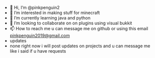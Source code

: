 - 👋 Hi, I’m @pinkpenguin2
- 👀 I’m interested in making stuff for minecraft
- 🌱 I’m currently learning java and python
- 💞️ I’m looking to collaborate on on plugins using visual bukkit 
- 📫 How to reach me u can message me on github or using this email pinkpenguin2019@gmail.com
- updates 
- none right now i will post updates on projects and u can message me like i said if u have requests

